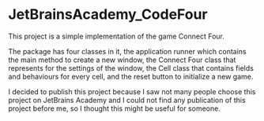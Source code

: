 # JetBrainsAcademy_CodeFour

This project is a simple implementation of the game Connect Four. 

The package has four classes in it, the application runner which contains the main method to create a new window, the Connect Four class that represents for the settings
of the window, the Cell class that contains fields and behaviours for every cell, and the reset button to initialize a new game.

I decided to publish this project because I saw not many people choose this project on JetBrains Academy and I could not find any publication of this project before me,
so I thought this might be useful for someone.
